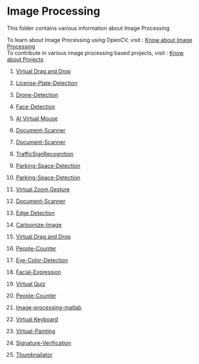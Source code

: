 # Image Processing

This folder contains various information about Image Processing 

To learn about Image Processing using OpenCV, visit : [Know about Image Processing](https://github.com/dishamodi0910/MindWave/tree/main/ImageProcessing/Concepts_Code) <br>
To contribute in various image processing based projects, visit : [Know about Projects](https://github.com/dishamodi0910/MindWave/tree/main/ImageProcessing/Projects)

1. [Virtual Drag and Drop](https://github.com/dishamodi0910/MindWave/tree/main/ImageProcessing/Projects/Virtual_Drag_Drop)
   
2. [License-Plate-Detection](https://github.com/dishamodi0910/MindWave/tree/main/ImageProcessing/Projects/LicensePlateDetection)

3. [Drone-Detection](https://github.com/dishamodi0910/MindWave/tree/ImageProcessing/ImageProcessing/Projects/Drone-Detection)

4. [Face-Detection](https://github.com/dishamodi0910/MindWave/tree/ImageProcessing/ImageProcessing/Projects/FaceDetection)

5. [AI Virtual Mouse](https://github.com/dishamodi0910/MindWave/tree/nain/ImageProcessing/Projects/AI_Virtual_Mouse)

6. [Document-Scanner](https://github.com/dishamodi0910/MindWave/tree/ImageProcessing/ImageProcessing/Projects/DocumentScanner)

7. [Document-Scanner](https://github.com/dishamodi0910/MindWave/tree/ImageProcessing/ImageProcessing/Projects/DocumentScanner)

8. [TrafficSignRecognition](https://github.com/dishamodi0910/MindWave/tree/ImageProcessing/ImageProcessing/Projects/TrafficSignRecognition)


9. [Parking-Space-Detection](https://github.com/dishamodi0910/MindWave/tree/ImageProcessing/ImageProcessing/Projects/ParkingSpaceDetection)


10. [Parking-Space-Detection](https://github.com/dishamodi0910/MindWave/tree/ImageProcessing/ImageProcessing/Projects/ParkingSpaceDetection)

11. [Virtual Zoom Gesture](https://github.com/dishamodi0910/MindWave/tree/ZoomGesture/ImageProcessing/Projects/Virtual%20Zoom%20Gesture)

12. [Document-Scanner](https://github.com/dishamodi0910/MindWave/tree/ImageProcessing/ImageProcessing/Projects/DocumentScanner)

13. [Edge Detection](https://github.com/Mochoye/MindWave/tree/Edge/ImageProcessing/Projects/Edge%20Detection)

14. [Cartoonize-Image](https://github.com/dishamodi0910/MindWave/tree/ImageProcessing/ImageProcessing/Projects/CartoonizeImage)

15. [Virtual Drag and Drop](https://github.com/dishamodi0910/MindWave/tree/ZoomGesture/ImageProcessing/Projects/Virtual_Drag_Drop)




16. [People-Counter](https://github.com/dishamodi0910/MindWave/tree/ImageProcessing/ImageProcessing/Projects/PeopleCounter)

17. [Eye-Color-Detection](https://github.com/dishamodi0910/MindWave/tree/ImageProcessing/ImageProcessing/Projects/EyeColorDetection)

18. [Facial-Expression](https://github.com/dishamodi0910/MindWave/tree/ImageProcessing/ImageProcessing/Projects/FacialExpression)

19. [Virtual Quiz](https://github.com/dishamodi0910/MindWave/tree/main/ImageProcessing/Projects/Virtual_Quiz)

20. [People-Counter](https://github.com/dishamodi0910/MindWave/tree/ImageProcessing/ImageProcessing/Projects/PeopleCounter)

21. [Image-processing-matlab](https://github.com/shraddha761/MindWave/tree/ImageProcessing/ImageProcessing/Projects/Image-processing-matlab)

22. [Virtual Keyboard](https://github.com/dishamodi0910/MindWave/tree/VirtualKeyboard/ImageProcessing/Projects/VirtualKeyBoard)

23. [Virtual-Painting](https://github.com/dishamodi0910/MindWave/tree/VirtualKeyboard/ImageProcessing/Projects/VirtualPainting)

24. [Signature-Verification](https://github.com/dishamodi0910/MindWave/tree/VirtualKeyboard/ImageProcessing/Projects/SignatureVerification)

2. [Thumbnailator](https://github.com/shraddha761/MindWave/tree/ImageProcessing/ImageProcessing/Projects/Thumbnailator)